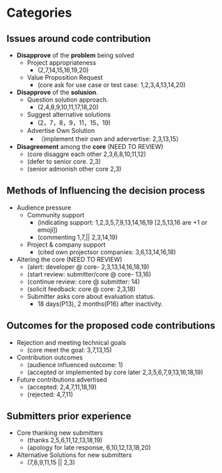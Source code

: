 # Categories

## Issues around code contribution

- **Disapprove** of the **problem** being solved
    -  Project appropriateness
        -  (2,7,14,15,16,19,20)
    -  Value Proposition Request 
        -  (core ask for use case or test case: 1,2,3,4,13,14,20)
-  **Disapprove** of the **solusion**.
    -  Question solution approach.
        -  (2,4,8,9,10,11,17,18,20)
    -  Suggest alternative solutions
        -  (2，7，8，9，11，15，19)
    -  Advertise Own Solution
        -  （implement their own and adervertise: 2,3,13,15）
-  **Disagreement** among the **core** (NEED TO REVIEW)
    -  (core disaggre each other 2,3,6,8,10,11,12)
    -  (defer to senior core. 2,3)
    -  (senior admonish other core 2,3)

## Methods of Influencing the decision process
- Audience pressure
    - Community support
        - (indicating support: 1,2,3,5,7,9,13,14,16,19 [2,5,13,16 are +1 or emoji])
        - (commenting 1,7,|| 2,3,14,19)
    - Project & company support
        - (cited own projectsor companies: 3,6,13,14,16,18) 
- Altering the core (NEED TO REVIEW)
    - (alert: developer @ core- 2,3,13,14,16,18,19)
    - (start review: submitter/core @ core- 13,16)
    - (continue review: core @ submitter: 14)
    - (solicit feedback: core @ core: 2,3,18)
    - Submitter asks core about evaluation status.
        - 18 days(P13), 2 months(P16) after inactivity.

## Outcomes for the proposed code contributions
- Rejection and meeting technical goals
    - (core meet the goal: 3,7,13,15)
- Contribution outcomes
    - (audience influenced outcome: 1)
    - (accepted or implemented by core later 2,3,5,6,7,9,13,16,18,19)
- Future contributions advertised
    - (accepted: 2,4,7,11,18,19)
    - (rejected: 4,7,11)

## Submitters prior experience
- Core thanking new submitters 
    - (thanks 2,5,6,11,12,13,18,19)
    - (apology for late response, 6,10,12,13,18,20)
- Alternative Solutions for new submitters 
    - (7,8,9,11,15 || 2,3)






 